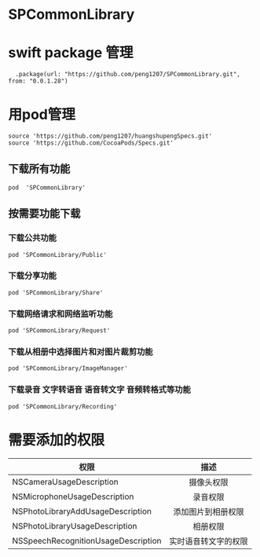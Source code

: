 # SPCommonLibrary

# swift package 管理
      .package(url: "https://github.com/peng1207/SPCommonLibrary.git", from: "0.0.1.28")

# 用pod管理
    source 'https://github.com/peng1207/huangshupengSpecs.git'
    source 'https://github.com/CocoaPods/Specs.git'
## 下载所有功能 
    pod  'SPCommonLibrary'
## 按需要功能下载
### 下载公共功能
    pod 'SPCommonLibrary/Public'
### 下载分享功能
    pod 'SPCommonLibrary/Share'
### 下载网络请求和网络监听功能
    pod 'SPCommonLibrary/Request'
### 下载从相册中选择图片和对图片裁剪功能
    pod 'SPCommonLibrary/ImageManager'
### 下载录音 文字转语音 语音转文字 音频转格式等功能
    pod 'SPCommonLibrary/Recording'

# 需要添加的权限
权限|描述
--|:--:
NSCameraUsageDescription|摄像头权限
NSMicrophoneUsageDescription|录音权限
NSPhotoLibraryAddUsageDescription|添加图片到相册权限
NSPhotoLibraryUsageDescription|相册权限
NSSpeechRecognitionUsageDescription|实时语音转文字的权限
